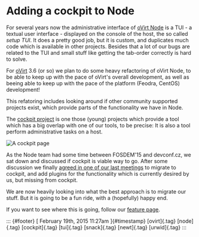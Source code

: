 Adding a cockpit to Node
========================

For several years now the administrative interface of [oVirt
Node](http://www.ovirt.org/Node) is a TUI - a textual user interface -
displayed on the console of the host, the so called *setup TUI*. It does
a pretty good job, but it is custom, and duplicates much code which is
available in other projects. Besides that a lot of our bugs are related
to the TUI and small stuff like getting the tab-order correctly is hard
to solve.

For [oVirt](http://www.ovirt.org) 3.6 (or so) we plan to do some heavy
refactoring of oVirt Node, to be able to keep up with the pace of
oVirt's overall development, as well as beeing able to keep up with the
pace of the platform (Feodra, CentOS) development!

This refatoring includes looking around if other community supported
projects exist, which provide parts of the functionality we have in
Node.

The [cockpit project](http://cockpit-project.org/) is one those (young)
projects which provide a tool which has a big overlap with one of our
tools, to be precise: It is also a tool perform administrative tasks on
a host.

![A cockpit
page](http://cockpit-project.org/images/screenshot-storage.png)

As the Node team had some time between FOSDEM\'15 and devconf.cz, we sat
down and discussed if cockpit is viable way to go. After some discussion
we finally [agreed in one of our last
meetings](http://lists.ovirt.org/pipermail/devel/2015-February/009899.html)
to migrate to cockpit, and add plugins for the functionality which is
currently desired by us, but missing from cockpit.

We are now heavily looking into what the best approach is to migrate our
stuff. But it is going to be a fun ride, with a (hopefully) happy end.

If you want to see where this is going, follow our [feature
page](http://www.ovirt.org/Features/Node/Cockpit).

::: {#footer}
[ February 19th, 2015 11:27am ]{#timestamp} [ovirt]{.tag} [node]{.tag}
[cockpit]{.tag} [tui]{.tag} [snack]{.tag} [newt]{.tag} [urwid]{.tag}
:::
